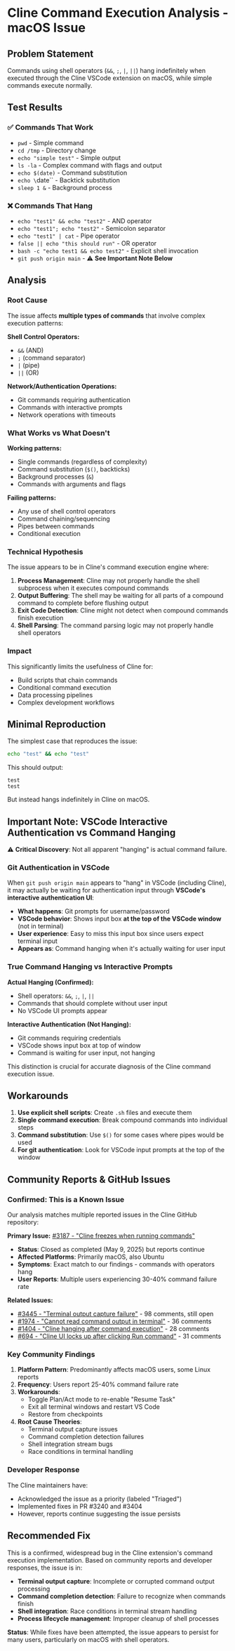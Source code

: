 # Cline Command Execution Analysis - macOS Issue

## Problem Statement

Commands using shell operators (`&&`, `;`, `|`, `||`) hang indefinitely when executed through the Cline VSCode extension on macOS, while simple commands execute normally.

## Test Results

### ✅ Commands That Work

-   `pwd` - Simple command
-   `cd /tmp` - Directory change
-   `echo "simple test"` - Simple output
-   `ls -la` - Complex command with flags and output
-   `echo $(date)` - Command substitution
-   `echo \`date\`` - Backtick substitution
-   `sleep 1 &` - Background process

### ❌ Commands That Hang

-   `echo "test1" && echo "test2"` - AND operator
-   `echo "test1"; echo "test2"` - Semicolon separator
-   `echo "test1" | cat` - Pipe operator
-   `false || echo "this should run"` - OR operator
-   `bash -c "echo test1 && echo test2"` - Explicit shell invocation
-   `git push origin main` - ⚠️ **See Important Note Below**

## Analysis

### Root Cause

The issue affects **multiple types of commands** that involve complex execution patterns:

**Shell Control Operators:**

-   `&&` (AND)
-   `;` (command separator)
-   `|` (pipe)
-   `||` (OR)

**Network/Authentication Operations:**

-   Git commands requiring authentication
-   Commands with interactive prompts
-   Network operations with timeouts

### What Works vs What Doesn't

**Working patterns:**

-   Single commands (regardless of complexity)
-   Command substitution (`$()`, backticks)
-   Background processes (`&`)
-   Commands with arguments and flags

**Failing patterns:**

-   Any use of shell control operators
-   Command chaining/sequencing
-   Pipes between commands
-   Conditional execution

### Technical Hypothesis

The issue appears to be in Cline's command execution engine where:

1. **Process Management**: Cline may not properly handle the shell subprocess when it executes compound commands
2. **Output Buffering**: The shell may be waiting for all parts of a compound command to complete before flushing output
3. **Exit Code Detection**: Cline might not detect when compound commands finish execution
4. **Shell Parsing**: The command parsing logic may not properly handle shell operators

### Impact

This significantly limits the usefulness of Cline for:

-   Build scripts that chain commands
-   Conditional command execution
-   Data processing pipelines
-   Complex development workflows

## Minimal Reproduction

The simplest case that reproduces the issue:

```bash
echo "test" && echo "test"
```

This should output:

```
test
test
```

But instead hangs indefinitely in Cline on macOS.

## Important Note: VSCode Interactive Authentication vs Command Hanging

⚠️ **Critical Discovery**: Not all apparent "hanging" is actual command failure.

### Git Authentication in VSCode

When `git push origin main` appears to "hang" in VSCode (including Cline), it may actually be waiting for authentication input through **VSCode's interactive authentication UI**:

-   **What happens**: Git prompts for username/password
-   **VSCode behavior**: Shows input box **at the top of the VSCode window** (not in terminal)
-   **User experience**: Easy to miss this input box since users expect terminal input
-   **Appears as**: Command hanging when it's actually waiting for user input

### True Command Hanging vs Interactive Prompts

**Actual Hanging (Confirmed):**

-   Shell operators: `&&`, `;`, `|`, `||`
-   Commands that should complete without user input
-   No VSCode UI prompts appear

**Interactive Authentication (Not Hanging):**

-   Git commands requiring credentials
-   VSCode shows input box at top of window
-   Command is waiting for user input, not hanging

This distinction is crucial for accurate diagnosis of the Cline command execution issue.

## Workarounds

1. **Use explicit shell scripts**: Create `.sh` files and execute them
2. **Single command execution**: Break compound commands into individual steps
3. **Command substitution**: Use `$()` for some cases where pipes would be used
4. **For git authentication**: Look for VSCode input prompts at the top of the window

## Community Reports & GitHub Issues

### Confirmed: This is a Known Issue

Our analysis matches multiple reported issues in the Cline GitHub repository:

**Primary Issue:** [#3187 - "Cline freezes when running commands"](https://github.com/cline/cline/issues/3187)

-   **Status**: Closed as completed (May 9, 2025) but reports continue
-   **Affected Platforms**: Primarily macOS, also Ubuntu
-   **Symptoms**: Exact match to our findings - commands with operators hang
-   **User Reports**: Multiple users experiencing 30-40% command failure rate

**Related Issues:**

-   [#3445 - "Terminal output capture failure"](https://github.com/cline/cline/issues/3445) - 98 comments, still open
-   [#1974 - "Cannot read command output in terminal"](https://github.com/cline/cline/issues/1974) - 36 comments
-   [#1404 - "Cline hanging after command execution"](https://github.com/cline/cline/issues/1404) - 28 comments
-   [#694 - "Cline UI locks up after clicking Run command"](https://github.com/cline/cline/issues/694) - 31 comments

### Key Community Findings

1. **Platform Pattern**: Predominantly affects macOS users, some Linux reports
2. **Frequency**: Users report 25-40% command failure rate
3. **Workarounds**:
    - Toggle Plan/Act mode to re-enable "Resume Task"
    - Exit all terminal windows and restart VS Code
    - Restore from checkpoints
4. **Root Cause Theories**:
    - Terminal output capture issues
    - Command completion detection failures
    - Shell integration stream bugs
    - Race conditions in terminal handling

### Developer Response

The Cline maintainers have:

-   Acknowledged the issue as a priority (labeled "Triaged")
-   Implemented fixes in PR #3240 and #3404
-   However, reports continue suggesting the issue persists

## Recommended Fix

This is a confirmed, widespread bug in the Cline extension's command execution implementation. Based on community reports and developer responses, the issue is in:

-   **Terminal output capture**: Incomplete or corrupted command output processing
-   **Command completion detection**: Failure to recognize when commands finish
-   **Shell integration**: Race conditions in terminal stream handling
-   **Process lifecycle management**: Improper cleanup of shell processes

**Status**: While fixes have been attempted, the issue appears to persist for many users, particularly on macOS with shell operators.
